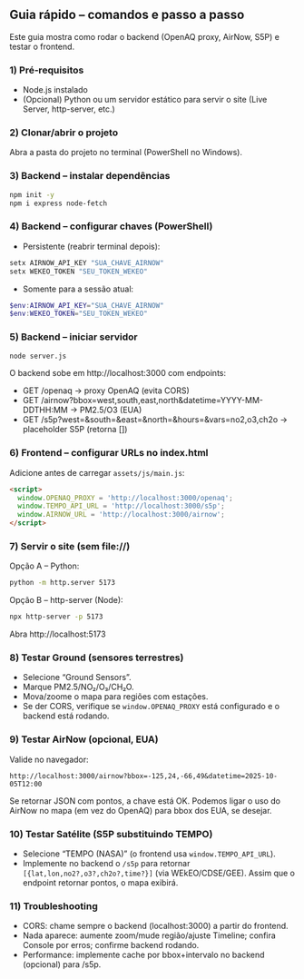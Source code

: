 ## Guia rápido – comandos e passo a passo

Este guia mostra como rodar o backend (OpenAQ proxy, AirNow, S5P) e testar o frontend.

### 1) Pré‑requisitos
- Node.js instalado
- (Opcional) Python ou um servidor estático para servir o site (Live Server, http-server, etc.)

### 2) Clonar/abrir o projeto
Abra a pasta do projeto no terminal (PowerShell no Windows).

### 3) Backend – instalar dependências
```bash
npm init -y
npm i express node-fetch
```

### 4) Backend – configurar chaves (PowerShell)
- Persistente (reabrir terminal depois):
```powershell
setx AIRNOW_API_KEY "SUA_CHAVE_AIRNOW"
setx WEKEO_TOKEN "SEU_TOKEN_WEKEO"
```
- Somente para a sessão atual:
```powershell
$env:AIRNOW_API_KEY="SUA_CHAVE_AIRNOW"
$env:WEKEO_TOKEN="SEU_TOKEN_WEKEO"
```

### 5) Backend – iniciar servidor
```bash
node server.js
```
O backend sobe em http://localhost:3000 com endpoints:
- GET /openaq → proxy OpenAQ (evita CORS)
- GET /airnow?bbox=west,south,east,north&datetime=YYYY-MM-DDTHH:MM → PM2.5/O3 (EUA)
- GET /s5p?west=&south=&east=&north=&hours=&vars=no2,o3,ch2o → placeholder S5P (retorna [])

### 6) Frontend – configurar URLs no index.html
Adicione antes de carregar `assets/js/main.js`:
```html
<script>
  window.OPENAQ_PROXY = 'http://localhost:3000/openaq';
  window.TEMPO_API_URL = 'http://localhost:3000/s5p';
  window.AIRNOW_URL = 'http://localhost:3000/airnow';
</script>
```

### 7) Servir o site (sem file://)
Opção A – Python:
```bash
python -m http.server 5173
```
Opção B – http-server (Node):
```bash
npx http-server -p 5173
```
Abra http://localhost:5173

### 8) Testar Ground (sensores terrestres)
- Selecione “Ground Sensors”.
- Marque PM2.5/NO₂/O₃/CH₂O.
- Mova/zoome o mapa para regiões com estações.
- Se der CORS, verifique se `window.OPENAQ_PROXY` está configurado e o backend está rodando.

### 9) Testar AirNow (opcional, EUA)
Valide no navegador:
```
http://localhost:3000/airnow?bbox=-125,24,-66,49&datetime=2025-10-05T12:00
```
Se retornar JSON com pontos, a chave está OK. Podemos ligar o uso do AirNow no mapa (em vez do OpenAQ) para bbox dos EUA, se desejar.

### 10) Testar Satélite (S5P substituindo TEMPO)
- Selecione “TEMPO (NASA)” (o frontend usa `window.TEMPO_API_URL`).
- Implemente no backend o `/s5p` para retornar `[{lat,lon,no2?,o3?,ch2o?,time?}]` (via WEkEO/CDSE/GEE). Assim que o endpoint retornar pontos, o mapa exibirá.

### 11) Troubleshooting
- CORS: chame sempre o backend (localhost:3000) a partir do frontend.
- Nada aparece: aumente zoom/mude região/ajuste Timeline; confira Console por erros; confirme backend rodando.
- Performance: implemente cache por bbox+intervalo no backend (opcional) para /s5p.



